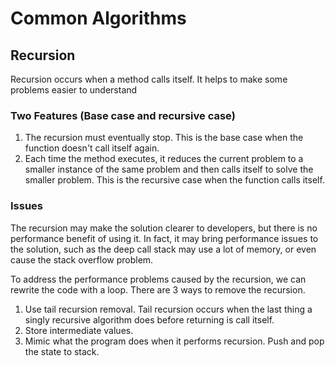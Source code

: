 # Common Algorithms

## Recursion

Recursion occurs when a method calls itself. It helps to make some problems easier to understand

### Two Features (Base case and recursive case)

1. The recursion must eventually stop. This is the base case when the function doesn't call itself again. 
2. Each time the method executes, it reduces the current problem to a smaller instance of the same problem and then calls itself to solve the smaller problem. This is the recursive case when the function calls itself.

### Issues

The recursion may make the solution clearer to developers, but there is no performance benefit of using it. In fact, it may bring performance issues to the solution, such as the deep call stack may use a lot of memory, or even cause the stack overflow problem.

To address the performance problems caused by the recursion, we can rewrite the code with a loop. There are 3 ways to remove the recursion.

1. Use tail recursion removal. Tail recursion occurs when the last thing a singly recursive algorithm does before returning is call itself.
2. Store intermediate values.
3. Mimic what the program does when it performs recursion. Push and pop the state to stack.